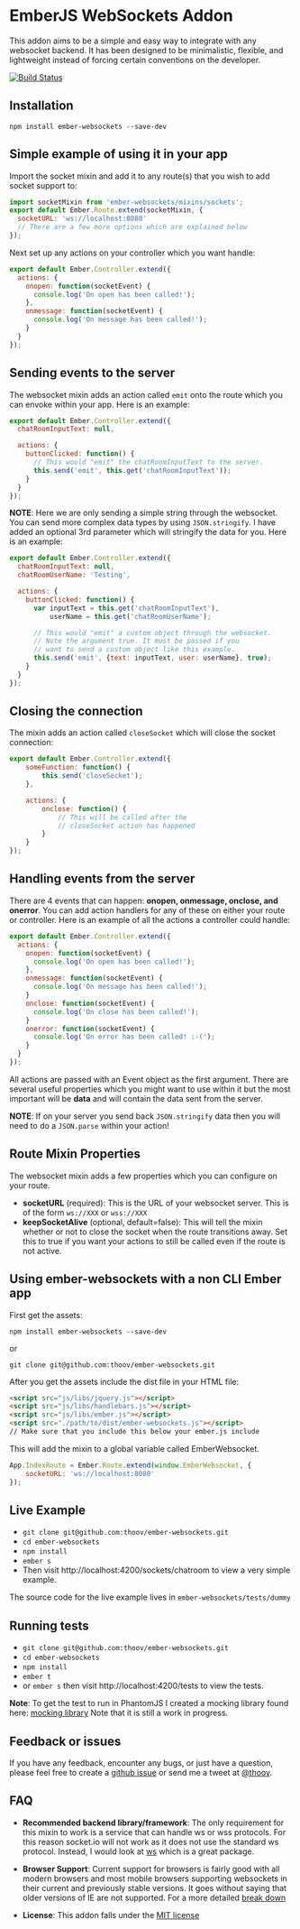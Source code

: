 # EmberJS WebSockets Addon

This addon aims to be a simple and easy way to integrate with any websocket
backend. It has been designed to be minimalistic, flexible, and lightweight instead of
forcing certain conventions on the developer.

[![Build Status](https://travis-ci.org/thoov/ember-websockets.svg?branch=master)](https://travis-ci.org/thoov/ember-websockets)

## Installation

```
npm install ember-websockets --save-dev
```

## Simple example of using it in your app

Import the socket mixin and add it to any route(s) that you wish
to add socket support to:

```javascript
import socketMixin from 'ember-websockets/mixins/sockets';
export default Ember.Route.extend(socketMixin, {
  socketURL: 'ws://localhost:8080'
  // There are a few more options which are explained below
});
```

Next set up any actions on your controller which you want handle:

```javascript
export default Ember.Controller.extend({
  actions: {
    onopen: function(socketEvent) {
      console.log('On open has been called!');
    },
    onmessage: function(socketEvent) {
      console.log('On message has been called!');
    }
  }
});
```

## Sending events to the server

The websocket mixin adds an action called `emit` onto the route which you can envoke
within your app. Here is an example:

```javascript
export default Ember.Controller.extend({
  chatRoomInputText: null,

  actions: {
    buttonClicked: function() {
      // This would "emit" the chatRoomInputText to the server.
      this.send('emit', this.get('chatRoomInputText'));
    }
  }
});
```

**NOTE**: Here we are only sending a simple string through the websocket. You can send more complex data types by using
`JSON.stringify`. I have added an optional 3rd parameter which will stringify the data for you. Here is an example:

```javascript
export default Ember.Controller.extend({
  chatRoomInputText: null,
  chatRoomUserName: 'Testing',

  actions: {
    buttonClicked: function() {
      var inputText = this.get('chatRoomInputText'),
          userName = this.get('chatRoomUserName');

      // This would "emit" a custom object through the websocket.
      // Note the argument true. It must be passed if you
      // want to send a custom object like this example.
      this.send('emit', {text: inputText, user: userName}, true);
    }
  }
});
```

## Closing the connection

The mixin adds an action called `closeSocket` which will close the socket connection:

```javascript
export default Ember.Controller.extend({
    someFunction: function() {
        this.send('closeSocket');
    },

    actions: {
        onclose: function() {
            // This will be called after the
            // closeSocket action has happened
        }
    }
});
```

## Handling events from the server

There are 4 events that can happen: **onopen, onmessage, onclose, and onerror**. You can add action handlers for any of
these on either your route or controller. Here is an example of all the actions a controller could handle:

```javascript
export default Ember.Controller.extend({
  actions: {
    onopen: function(socketEvent) {
      console.log('On open has been called!');
    },
    onmessage: function(socketEvent) {
      console.log('On message has been called!');
    }
    onclose: function(socketEvent) {
      console.log('On close has been called!');
    }
    onerror: function(socketEvent) {
      console.log('On error has been called! :-(');
    }
  }
});
```

All actions are passed with an Event object as the first argument. There are several useful properties which you might
want to use within it but the most important will be **data** and will contain the data sent from the server.

**NOTE**: If on your server you send back `JSON.stringify` data then you will need to do a `JSON.parse` within your action!

## Route Mixin Properties

The websocket mixin adds a few properties which you can configure on your route.

* **socketURL** (required): This is the URL of your websocket server. This is of the form `ws://XXX` or `wss://XXX`
* **keepSocketAlive** (optional, default=false): This will tell the mixin whether or not to close the socket when the route transitions away. Set this to true if you want your actions to still be called even if the route is not active.

## Using ember-websockets with a non CLI Ember app

First get the assets:
```
npm install ember-websockets --save-dev
```
or
```
git clone git@github.com:thoov/ember-websockets.git
```

After you get the assets include the dist file in your HTML file:
```html
<script src="js/libs/jquery.js"></script>
<script src="js/libs/handlebars.js"></script>
<script src="js/libs/ember.js"></script>
<script src="./path/to/dist/ember-websockets.js"></script>
// Make sure that you include this below your ember.js include
```
This will add the mixin to a global variable called EmberWebsocket.

```js
App.IndexRoute = Ember.Route.extend(window.EmberWebsocket, {
    socketURL: 'ws://localhost:8080'
});
```

## Live Example

* `git clone git@github.com:thoov/ember-websockets.git`
* `cd ember-websockets`
* `npm install`
* `ember s`
* Then visit http://localhost:4200/sockets/chatroom to view a very simple example.

The source code for the live example lives in `ember-websockets/tests/dummy`

## Running tests

* `git clone git@github.com:thoov/ember-websockets.git`
* `cd ember-websockets`
* `npm install`
* `ember t`
* or `ember s` then visit http://localhost:4200/tests to view the tests.

**Note**: To get the test to run in PhantomJS I created a mocking library found here: [mocking library](https://github.com/thoov/mock-socket) Note that it is still a work in progress.

## Feedback or issues

If you have any feedback, encounter any bugs, or just have a question, please feel free to create a [github issue](https://github.com/thoov/ember-websockets/issues/new) or send me a tweet at [@thoov](https://twitter.com/thoov).

## FAQ

* **Recommended backend library/framework**: The only requirement for this mixin to work is a service that can handle ws or wss protocols.
For this reason socket.io will not work as it does not use the standard ws protocol. Instead, I would look at [ws](https://github.com/einaros/ws)
which is a great package.

* **Browser Support**: Current support for browsers is fairly good with all modern browsers and most mobile browsers
supporting websockets in their current and previously stable versions. It goes without saying that older versions of IE are
not supported. For a more detailed [break down](http://caniuse.com/#feat=websockets)

* **License**: This addon falls under the [MIT license](https://github.com/thoov/ember-websockets/blob/5c6f968a0f857f9ae04d9e702091bd809537c6ec/%20LICENSE.txt)
